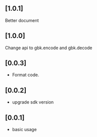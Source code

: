 
## [1.0.1]

Better document

## [1.0.0]
Change api to gbk.encode and gbk.decode

## [0.0.3]

* Format code.

## [0.0.2]

* upgrade sdk version

## [0.0.1]

* basic usage